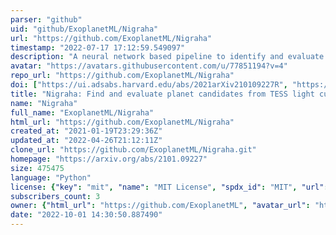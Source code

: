 ```yaml
---
parser: "github"
uid: "github/ExoplanetML/Nigraha"
url: "https://github.com/ExoplanetML/Nigraha"
timestamp: "2022-07-17 17:12:59.549097"
description: "A neural network based pipeline to identify and evaluate planet candidates from TESS light curves."
avatar: "https://avatars.githubusercontent.com/u/77851194?v=4"
repo_url: "https://github.com/ExoplanetML/Nigraha"
doi: ["https://ui.adsabs.harvard.edu/abs/2021arXiv210109227R", "https://ui.adsabs.harvard.edu/abs/2021ascl.soft01011R/abstract"]
title: "Nigraha: Find and evaluate planet candidates from TESS light curves"
name: "Nigraha"
full_name: "ExoplanetML/Nigraha"
html_url: "https://github.com/ExoplanetML/Nigraha"
created_at: "2021-01-19T23:29:36Z"
updated_at: "2022-04-26T21:12:11Z"
clone_url: "https://github.com/ExoplanetML/Nigraha.git"
homepage: "https://arxiv.org/abs/2101.09227"
size: 475475
language: "Python"
license: {"key": "mit", "name": "MIT License", "spdx_id": "MIT", "url": "https://api.github.com/licenses/mit", "node_id": "MDc6TGljZW5zZTEz"}
subscribers_count: 3
owner: {"html_url": "https://github.com/ExoplanetML", "avatar_url": "https://avatars.githubusercontent.com/u/77851194?v=4", "login": "ExoplanetML", "type": "Organization"}
date: "2022-10-01 14:30:50.887490"
---
```

